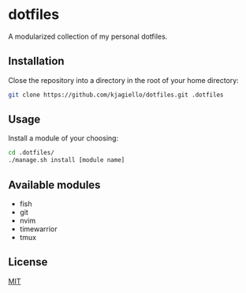 # dotfiles

A modularized collection of my personal dotfiles.

## Installation

Close the repository into a directory in the root of your home directory:

```bash
git clone https://github.com/kjagiello/dotfiles.git .dotfiles
```

## Usage

Install a module of your choosing:

```bash
cd .dotfiles/
./manage.sh install [module name]
```

## Available modules

- fish
- git
- nvim
- timewarrior
- tmux

## License
[MIT](https://choosealicense.com/licenses/mit/)
